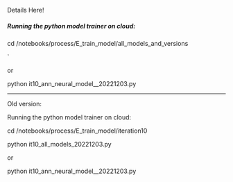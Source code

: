 Details Here!


##### Running the python model trainer on cloud:

cd /notebooks/process/E_train_model/all_models_and_versions

`   

or

python it10_ann_neural_model__20221203.py


-----

Old version:

Running the python model trainer on cloud:

cd /notebooks/process/E_train_model/iteration10

python it10_all_models_20221203.py 

or

python it10_ann_neural_model__20221203.py
